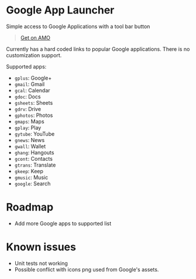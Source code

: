 # Google App Launcher

Simple access to Google Applications with a tool bar button

> [Get on AMO](https://addons.mozilla.org/en-US/firefox/addon/google-app-launcher/)

Currently has a hard coded links to popular Google applications. There is no customization support.

Supported apps:


* `gplus`: Google+
* `gmail`: Gmail
* `gcal`: Calendar
* `gdoc`: Docs
* `gsheets`: Sheets
* `gdrv`: Drive
* `gphotos`: Photos
* `gmaps`: Maps
* `gplay`: Play
* `gytube`: YouTube
* `gnews`: News
* `gwall`: Wallet
* `ghang`: Hangouts
* `gcont`: Contacts
* `gtrans`: Translate
* `gkeep`: Keep
* `gmusic`: Music
* `google`: Search

# Roadmap

* Add more Google apps to supported list

# Known issues

* Unit tests not working
* Possible conflict with icons png used from Google's assets.

